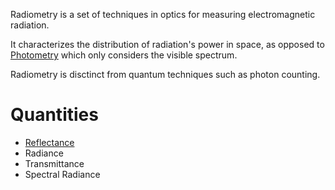 Radiometry is a set of techniques in optics for measuring electromagnetic radiation.

It characterizes the distribution of radiation's power in space, as opposed to [Photometry](../../../Physics/Mechanics/Electrodynamics/Optics/Spectral%20Analysis/Photometry.md) which only considers the visible spectrum.

Radiometry is disctinct from quantum techniques such as photon counting.

# Quantities
- [Reflectance](Reflectance.md)
- Radiance
- Transmittance
- Spectral Radiance